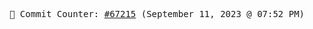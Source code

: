 <p align="center">
    <samp>
        📮 Commit Counter: <a href="https://github.com/Javascript-void0/Javascript-void0/commits/main">#67215</a> (September 11, 2023 @ 07:52 PM)
    </samp>
</p>